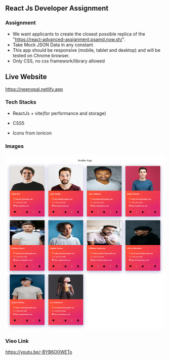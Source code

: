 ## React Js Developer Assignment

### Assignment

- We want applicants to create the closest possible replica of the "https://react-advanced-assignment.psamd.now.sh/".
- Take Mock JSON Data in any constant
- This app should be responsive (mobile, tablet and desktop) and will be tested on  Chrome browser.
- Only CSS, no css framework/library allowed


## Live Website
https://neenopal.netlify.app



### Tech Stacks

- ReactJs + vite(for performance and storage)

- CSS5

- Icons from ionicon


### Images
![image](./client/public/result.png)

### Vieo Link

https://youtu.be/-BYB6O0WETo

